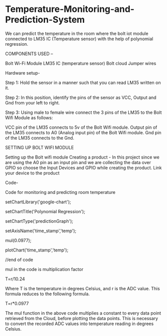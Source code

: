 # Temperature-Monitoring-and-Prediction-System
We can predict the temperature in the room where the bolt iot module connected to LM35 IC (Temperature sensor) with the help of polynomial regression.

COMPONENTS USED –

Bolt Wi-Fi Module
LM35 IC (temperature sensor)
Bolt cloud
Jumper wires
 

Hardware setup-



Step 1: Hold the sensor in a manner such that you can read LM35 written on it.

Step 2: In this position, identify the pins of the sensor as VCC, Output and Gnd from your left to right.

Step 3: Using male to female wire connect the 3 pins of the LM35 to the Bolt Wifi Module as follows:

VCC pin of the LM35 connects to 5v of the Bolt Wifi module.
Output pin of the LM35 connects to A0 (Analog input pin) of the Bolt Wifi module.
Gnd pin of the LM35 connects to the Gnd.
 



SETTING UP BOLT WIFI MODULE

Setting up the Bolt wifi module 
Creating a product - In this project since we are using the A0 pin as an input pin and we are collecting the data over GPIO so choose the Input Devices and GPIO while creating the product. 
Link your device to the product


Code-

Code for monitoring and predicting room temperature

setChartLibrary('google-chart');

setChartTitle('Polynomial Regression');

setChartType('predictionGraph');

setAxisName('time_stamp','temp');

mul(0.0977);

plotChart('time_stamp','temp');

//end of code








mul in the code is multiplication factor

T=r/10.24

 

Where T is the temperature in degrees Celsius, and r is the ADC value. This formula reduces to the following formula.

T=r*0.0977

The mul function in the above code multiplies a constant to every data point retrieved from the Cloud, before plotting the data points. This is necessary to convert the recorded ADC values into temperature reading in degrees Celsius.

